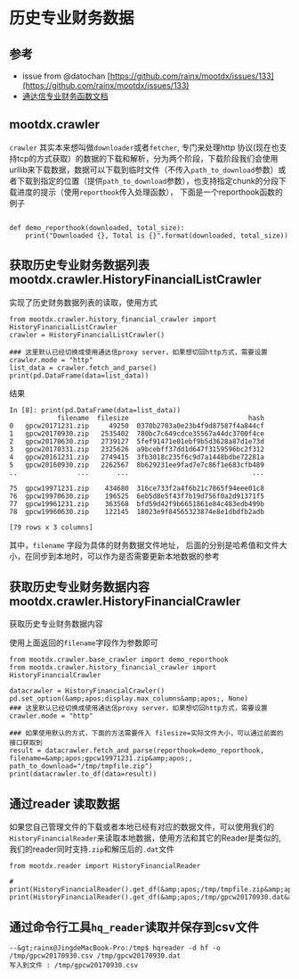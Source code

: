 
# 历史专业财务数据

## 参考

- issue from @datochan [https://github.com/rainx/mootdx/issues/133](https://github.com/rainx/mootdx/issues/133)
- [通达信专业财务函数文档](http://www.tdx.com.cn/products/helpfile/tdxw/chm/%E7%AC%AC%E4%B8%89%E7%AB%A0%20%20%20%E5%9F%BA%E7%A1%80%E5%8A%9F%E8%83%BD/3-3/3-3-2/3-3-2-15/3-3-2-15.html)

## mootdx.crawler

`crawler` 其实本来想叫做`downloader`或者`fetcher`, 专门来处理http 协议(现在也支持tcp的方式获取）的数据的下载和解析，分为两个阶段，下载阶段我们会使用urllib来下载数据，数据可以下载到临时文件（不传入`path_to_download`参数）或者下载到指定的位置（提供`path_to_download`参数），也支持指定chunk的分段下载进度的提示（使用`reporthook`传入处理函数）， 下面是一个reporthook函数的例子

```

def demo_reporthook(downloaded, total_size):
    print("Downloaded {}, Total is {}".format(downloaded, total_size))

```

## 获取历史专业财务数据列表 mootdx.crawler.HistoryFinancialListCrawler

实现了历史财务数据列表的读取，使用方式

```
from mootdx.crawler.history_financial_crawler import HistoryFinancialListCrawler
crawler = HistoryFinancialListCrawler()

### 这里默认已经切换成使用通达信proxy server，如果想切回http方式，需要设置 crawler.mode = "http"
list_data = crawler.fetch_and_parse()
print(pd.DataFrame(data=list_data))

```

结果

```
In [8]: print(pd.DataFrame(data=list_data))
            filename  filesize                              hash
0   gpcw20171231.zip     49250  0370b2703a0e23b4f9d87587f4a844cf
1   gpcw20170930.zip   2535402  780bc7c649cdce35567a44dc3700f4ce
2   gpcw20170630.zip   2739127  5fef91471e01ebf9b5d3628a87d1e73d
3   gpcw20170331.zip   2325626  a9bcebff37dd1d647f3159596bc2f312
4   gpcw20161231.zip   2749415  3fb3018c235f6c9d7a1448bdbe72281a
5   gpcw20160930.zip   2262567  8b629231ee9fad7e7c86f1e683cfb489
..               ...       ...                               ...

75  gpcw19971231.zip    434680  316ce733f2a4f6b21c7865f94eee01c8
76  gpcw19970630.zip    196525  6eb5d8e5f43f7b19d756f0a2d91371f5
77  gpcw19961231.zip    363568  bfd59d42f9b6651861e84c483edb499b
78  gpcw19960630.zip    122145  18023e9f84565323874e8e1dbdfb2adb

[79 rows x 3 columns]

```

其中，`filename` 字段为具体的财务数据文件地址， 后面的分别是哈希值和文件大小，在同步到本地时，可以作为是否需要更新本地数据的参考

## 获取历史专业财务数据内容 mootdx.crawler.HistoryFinancialCrawler

获取历史专业财务数据内容

使用上面返回的`filename`字段作为参数即可

```
from mootdx.crawler.base_crawler import demo_reporthook
from mootdx.crawler.history_financial_crawler import HistoryFinancialCrawler

datacrawler = HistoryFinancialCrawler()
pd.set_option(&amp;apos;display.max_columns&amp;apos;, None)
### 这里默认已经切换成使用通达信proxy server，如果想切回http方式，需要设置 crawler.mode = "http"

### 如果使用默认的方式，下面的方法需要传入 filesize=实际文件大小，可以通过前面的接口获取到
result = datacrawler.fetch_and_parse(reporthook=demo_reporthook, filename=&amp;apos;gpcw19971231.zip&amp;apos;, path_to_download="/tmp/tmpfile.zip")
print(datacrawler.to_df(data=result))

```

## 通过reader 读取数据

如果您自己管理文件的下载或者本地已经有对应的数据文件，可以使用我们的 `HistoryFinancialReader`来读取本地数据，使用方法和其它的Reader是类似的, 我们的reader同时支持`.zip`和解压后的`.dat`文件

```
from mootdx.reader import HistoryFinancialReader

# print(HistoryFinancialReader().get_df(&amp;apos;/tmp/tmpfile.zip&amp;apos;))
print(HistoryFinancialReader().get_df(&amp;apos;/tmp/gpcw20170930.dat&amp;apos;))

```

## 通过命令行工具`hq_reader`读取并保存到csv文件

```
--&gt;rainx@JingdeMacBook-Pro:/tmp$ hqreader -d hf -o /tmp/gpcw20170930.csv /tmp/gpcw20170930.dat
写入到文件 : /tmp/gpcw20170930.csv

```
